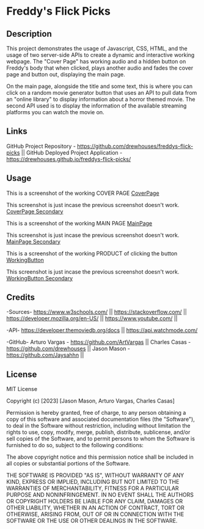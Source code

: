 # Freddy's Flick Picks

## Description

This project demonstrates the usage of Javascript, CSS, HTML, and the usage of two server-side APIs to create a dynamic and interactive working webpage. The "Cover Page" has working audio and a hidden button on Freddy's body that when clicked, plays another audio and fades the cover page and button out, displaying the main page. 

On the main page, alongside the title and some text, this is where you can click on a random movie generator button that uses an API to pull data from an "online library" to display information about a horror themed movie. The second API used is to display the information of the available streaming platforms you can watch the movie on.

## Links

GitHub Project Repository - https://github.com/drewhouses/freddys-flick-picks ||
GitHub Deployed Project Application - https://drewhouses.github.io/freddys-flick-picks/

## Usage

This is a screenshot of the working COVER PAGE
[CoverPage](assets\images\FredCover.png)

This screenshot is just incase the previous screenshot doesn't work.
[CoverPage Secondary](https://i.gyazo.com/187b42f5102c323d79e3aceb8eabbb2a.png)


This is a screenshot of the working MAIN PAGE
[MainPage](assets\images\FredMain.png)

This screenshot is just incase the previous screenshot doesn't work.
[MainPage Secondary](https://i.gyazo.com/3bc7c23ccdbf05d5fb1e8716a784a499.png)


This is a screenshot of the working PRODUCT of clicking the button
[WorkingButton](assets\images\FredWorking.png)

This screenshot is just incase the previous screenshot doesn't work.
[WorkingButton Secondary](https://i.gyazo.com/da1e688bdf718974df43235faf7f4a87.png)

## Credits

-Sources-
https://www.w3schools.com/ || 
https://stackoverflow.com/ || 
https://developer.mozilla.org/en-US/ || 
https://www.youtube.com/ ||

-API-
https://developer.themoviedb.org/docs || 
https://api.watchmode.com/

-GitHub-
Arturo Vargas - https://github.com/ArtVargas ||
Charles Casas - https://github.com/drewhouses ||
Jason Mason - https://github.com/Jaysahhn || 

## License
MIT License

Copyright (c) [2023] [Jason Mason, Arturo Vargas, Charles Casas]

Permission is hereby granted, free of charge, to any person obtaining a copy of this software and associated documentation files (the "Software"), to deal in the Software without restriction, including without limitation the rights to use, copy, modify, merge, publish, distribute, sublicense, and/or sell copies of the Software, and to permit persons to whom the Software is furnished to do so, subject to the following conditions:

The above copyright notice and this permission notice shall be included in all copies or substantial portions of the Software.

THE SOFTWARE IS PROVIDED "AS IS", WITHOUT WARRANTY OF ANY KIND, EXPRESS OR IMPLIED, INCLUDING BUT NOT LIMITED TO THE WARRANTIES OF MERCHANTABILITY, FITNESS FOR A PARTICULAR PURPOSE AND NONINFRINGEMENT. IN NO EVENT SHALL THE AUTHORS OR COPYRIGHT HOLDERS BE LIABLE FOR ANY CLAIM, DAMAGES OR OTHER LIABILITY, WHETHER IN AN ACTION OF CONTRACT, TORT OR OTHERWISE, ARISING FROM, OUT OF OR IN CONNECTION WITH THE SOFTWARE OR THE USE OR OTHER DEALINGS IN THE SOFTWARE.
